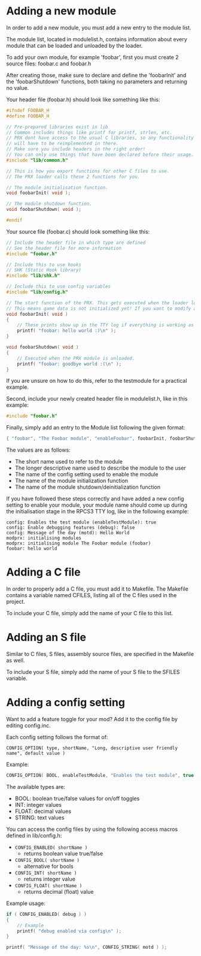 # Adding a new module #
In order to add a new module, you must add a new entry to the module list.

The module list, located in modulelist.h, contains information about every module that can be loaded and unloaded by the loader. 

To add your own module, for example 'foobar', first you must create 2 source files: foobar.c and foobar.h

After creating those, make sure to declare and define the 'foobarInit' and the 'foobarShutdown' functions, both taking no parameters and returning no value.

Your header file (foobar.h) should look like something like this:
```c
#ifndef FOOBAR_H
#define FOOBAR_H

// Pre-prepared libraries exist in lib
// Common includes things like printf for printf, strlen, etc.
// PRX dont have access to the usual C libraries, so any functionality that you need from it
// will have to be reimplemented in there.
// Make sure you include headers in the right order!
// You can only use things that have been declared before their usage.
#include "lib/common.h"

// This is how you export functions for other C files to use.
// The PRX loader calls these 2 functions for you.

// The module initialisation function.
void foobarInit( void );

// The module shutdown function.
void foobarShutdown( void );

#endif
```

Your source file (foobar.c) should look something like this:
```c
// Include the header file in which type are defined
// See the header file for more information
#include "foobar.h"

// Include this to use hooks
// SHK (Static Hook library)
#include "lib/shk.h"

// Include this to use config variables
#include "lib/config.h"

// The start function of the PRX. This gets executed when the loader loads the PRX at boot.
// This means game data is not initialized yet! If you want to modify anything that is initialized after boot, hook a function that is called after initialisation.
void foobarInit( void )
{
    // These prints show up in the TTY log if everything is working as it should.
    printf( "foobar: hello world :)\n" );
}

void foobarShutdown( void )
{
    // Executed when the PRX module is unloaded.    
    printf( "foobar: goodbye world :(\n" );
}
```

If you are unsure on how to do this, refer to the testmodule for a practical example.

Second, include your newly created header file in modulelist.h, like in this example:
```c
#include "foobar.h"
```

Finally, simply add an entry to the Module list following the given format:

```c
{ "foobar", "The Foobar module", "enableFoobar", foobarInit, foobarShutdown },
```

The values are as follows:
- The short name used to refer to the module
- The longer descriptive name used to describe the module to the user
- The name of the config setting used to enable the module
- The name of the module initialization function
- The name of the module shutdown/deinitialization function

If you have followed these steps correctly and have added a new config setting to enable your module, your module name should come up during the initialisation stage in the RPCS3 TTY log, like in the following example:
```
config: Enables the test module (enableTestModule): true
config: Enable debugging features (debug): false
config: Message of the day (motd): Hello World
modprx: initialising modules
modprx: initialising module The Foobar module (foobar)
foobar: hello world
```

# Adding a C file #
In order to properly add a C file, you must add it to Makefile. The Makefile contains a variable named CFILES, listing all of the C files used in the project. 

To include your C file, simply add the name of your C file to this list.

# Adding an S file #
Similar to C files, S files, assembly source files, are specified in the Makefile as well. 

To include your S file, simply add the name of your S file to the SFILES variable.

# Adding a config setting #
Want to add a feature toggle for your mod? Add it to the config file by editing config.inc.

Each config setting follows the format of:

```
CONFIG_OPTION( type, shortName, "Long, descriptive user friendly name", default value )
```

Example:
```c
CONFIG_OPTION( BOOL, enableTestModule, "Enables the test module", true )
```

The available types are:
- BOOL: boolean true/false values for on/off toggles
- INT: integer values
- FLOAT: decimal values
- STRING: text values

You can access the config files by using the following access macros defined in lib/config.h:
- ``CONFIG_ENABLED( shortName )``
    - returns boolean value true/false
- ``CONFIG_BOOL( shortName )``
    - alternative for bools
- ``CONFIG_INT( shortName )``
    - returns integer value
- ``CONFIG_FLOAT( shortName )``
    - returns decimal (float) value

Example usage:
```c
if ( CONFIG_ENABLED( debug ) )
{
    // Example 
    printf( "debug enabled via config\n" );
}

printf( "Message of the day: %s\n", CONFIG_STRING( motd ) );
```
